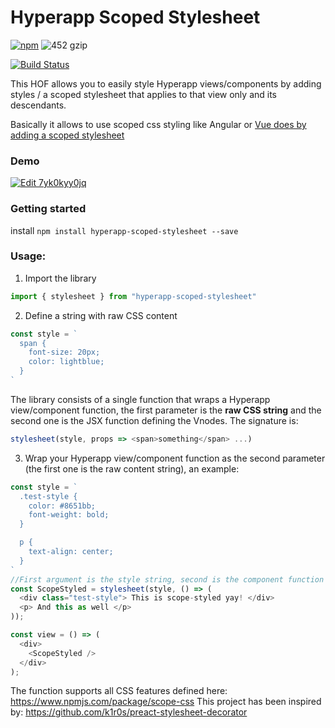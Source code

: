 # Hyperapp Scoped Stylesheet

[![npm](https://img.shields.io/npm/v/hyperapp-scoped-stylesheet.svg)](https://www.npmjs.org/package/hyperapp-scoped-stylesheet) ![452 gzip][gzip-badge] 

[gzip-badge]: https://img.shields.io/badge/Size-691%20B-brightgreen.svg

[![Build Status](https://travis-ci.org/aalises/hyperapp-scoped-stylesheet.svg?branch=master)](https://travis-ci.org/aalises/hyperapp-scoped-stylesheet)



This HOF allows you to easily style Hyperapp views/components by adding styles / a scoped stylesheet that applies to that view only and its descendants.

Basically it allows to use scoped css styling like Angular or [Vue does by adding a scoped stylesheet](https://vue-loader.vuejs.org/en/features/scoped-css.html)

### Demo
[![Edit 7yk0kyy0jq](https://codesandbox.io/static/img/play-codesandbox.svg)](https://codesandbox.io/s/7yk0kyy0jq)

### Getting started

install `npm install hyperapp-scoped-stylesheet --save`

### Usage:

1. Import the library
```javascript
import { stylesheet } from "hyperapp-scoped-stylesheet"
```

2. Define a string with raw CSS content
```javascript
const style = `
  span { 
    font-size: 20px; 
    color: lightblue; 
  }
`
```

The library consists of a single function that wraps a Hyperapp view/component function, the first parameter is the **raw CSS string** and the second one is the JSX function defining the Vnodes. The signature is:

```javascript
stylesheet(style, props => <span>something</span> ...)
```

3. Wrap your Hyperapp view/component function as the second parameter (the first one is the raw content string), an example:


```javascript
const style = `
  .test-style {
    color: #8651bb;
    font-weight: bold;
  }

  p {
    text-align: center;
  }
`
//First argument is the style string, second is the component function
const ScopeStyled = stylesheet(style, () => (
  <div class="test-style"> This is scope-styled yay! </div>
  <p> And this as well </p>
));

const view = () => (
  <div>
    <ScopeStyled />
  </div>
);

```

The function supports all CSS features defined here: https://www.npmjs.com/package/scope-css 
This project has been inspired by: https://github.com/k1r0s/preact-stylesheet-decorator
